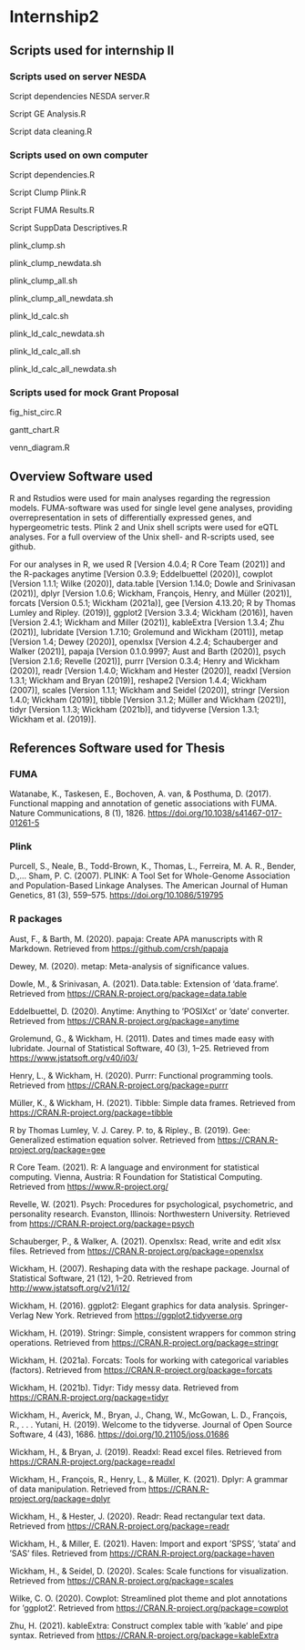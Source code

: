 # Internship2
## Scripts used for internship II
### Scripts used on server NESDA
Script dependencies NESDA server.R

Script GE Analysis.R

Script data cleaning.R

### Scripts used on own computer
Script dependencies.R

Script Clump Plink.R

Script FUMA Results.R

Script SuppData Descriptives.R

plink_clump.sh

plink_clump_newdata.sh

plink_clump_all.sh

plink_clump_all_newdata.sh

plink_ld_calc.sh 

plink_ld_calc_newdata.sh

plink_ld_calc_all.sh

plink_ld_calc_all_newdata.sh

### Scripts used for mock Grant Proposal
fig_hist_circ.R

gantt_chart.R

venn_diagram.R 

## Overview Software used
R and Rstudios were used for main analyses regarding the regression models. FUMA-software was used for single level gene analyses, providing overrepresentation in sets of differentially expressed genes, and hypergeometric tests. Plink 2 and Unix shell scripts were used for eQTL analyses. For a full overview of the Unix shell- and R-scripts used, see github.

For our analyses in R, we used R [Version 4.0.4; R Core Team (2021)] and the R-packages anytime [Version 0.3.9; Eddelbuettel (2020)], cowplot [Version 1.1.1; Wilke (2020)], data.table [Version 1.14.0; Dowle and Srinivasan (2021)], dplyr [Version 1.0.6; Wickham, François, Henry, and Müller (2021)], forcats [Version 0.5.1; Wickham (2021a)], gee [Version 4.13.20; R by Thomas Lumley and Ripley. (2019)], ggplot2 [Version 3.3.4; Wickham (2016)], haven [Version 2.4.1; Wickham and Miller (2021)], kableExtra [Version 1.3.4; Zhu (2021)], lubridate [Version 1.7.10; Grolemund and Wickham (2011)], metap [Version 1.4; Dewey (2020)], openxlsx [Version 4.2.4; Schauberger and Walker (2021)], papaja [Version 0.1.0.9997; Aust and Barth (2020)], psych [Version 2.1.6; Revelle (2021)], purrr [Version 0.3.4; Henry and Wickham (2020)], readr [Version 1.4.0; Wickham and Hester (2020)], readxl [Version 1.3.1; Wickham and Bryan (2019)], reshape2 [Version 1.4.4; Wickham (2007)], scales [Version 1.1.1; Wickham and Seidel (2020)], stringr [Version 1.4.0; Wickham (2019)], tibble [Version 3.1.2; Müller and Wickham (2021)], tidyr [Version 1.1.3; Wickham (2021b)], and tidyverse [Version 1.3.1; Wickham et al. (2019)].

## References Software used for Thesis
### FUMA
Watanabe, K., Taskesen, E., Bochoven, A. van, & Posthuma, D. (2017). Functional mapping and annotation of genetic associations with FUMA. Nature Communications, 8 (1), 1826. https://doi.org/10.1038/s41467-017-01261-5

### Plink
Purcell, S., Neale, B., Todd-Brown, K., Thomas, L., Ferreira, M. A. R., Bender, D.,... Sham, P. C. (2007). PLINK: A Tool Set for Whole-Genome Association and Population-Based Linkage Analyses. The American Journal of Human Genetics, 81 (3), 559–575. https://doi.org/10.1086/519795

### R packages
Aust, F., & Barth, M. (2020). papaja: Create APA manuscripts with R Markdown. Retrieved from https://github.com/crsh/papaja

Dewey, M. (2020). metap: Meta-analysis of significance values.

Dowle, M., & Srinivasan, A. (2021). Data.table: Extension of ‘data.frame‘. Retrieved from https://CRAN.R-project.org/package=data.table

Eddelbuettel, D. (2020). Anytime: Anything to ’POSIXct’ or ’date’ converter. Retrieved from https://CRAN.R-project.org/package=anytime

Grolemund, G., & Wickham, H. (2011). Dates and times made easy with lubridate. Journal of Statistical Software, 40 (3), 1–25. Retrieved from https://www.jstatsoft.org/v40/i03/

Henry, L., & Wickham, H. (2020). Purrr: Functional programming tools. Retrieved from https://CRAN.R-project.org/package=purrr

Müller, K., & Wickham, H. (2021). Tibble: Simple data frames. Retrieved from https://CRAN.R-project.org/package=tibble

R by Thomas Lumley, V. J. Carey. P. to, & Ripley., B. (2019). Gee: Generalized estimation equation solver. Retrieved from https://CRAN.R-project.org/package=gee

R Core Team. (2021). R: A language and environment for statistical computing. Vienna, Austria: R Foundation for Statistical Computing. Retrieved from https://www.R-project.org/

Revelle, W. (2021). Psych: Procedures for psychological, psychometric, and personality research. Evanston, Illinois: Northwestern University. Retrieved from https://CRAN.R-project.org/package=psych

Schauberger, P., & Walker, A. (2021). Openxlsx: Read, write and edit xlsx files. Retrieved from https://CRAN.R-project.org/package=openxlsx

Wickham, H. (2007). Reshaping data with the reshape package. Journal of Statistical Software, 21 (12), 1–20. Retrieved from http://www.jstatsoft.org/v21/i12/

Wickham, H. (2016). ggplot2: Elegant graphics for data analysis. Springer-Verlag New York. Retrieved from https://ggplot2.tidyverse.org

Wickham, H. (2019). Stringr: Simple, consistent wrappers for common string operations. Retrieved from https://CRAN.R-project.org/package=stringr

Wickham, H. (2021a). Forcats: Tools for working with categorical variables (factors). Retrieved from https://CRAN.R-project.org/package=forcats

Wickham, H. (2021b). Tidyr: Tidy messy data. Retrieved from https://CRAN.R-project.org/package=tidyr

Wickham, H., Averick, M., Bryan, J., Chang, W., McGowan, L. D., François, R., . . . Yutani, H. (2019). Welcome to the tidyverse. Journal of Open Source Software, 4 (43), 1686. https://doi.org/10.21105/joss.01686

Wickham, H., & Bryan, J. (2019). Readxl: Read excel files. Retrieved from https://CRAN.R-project.org/package=readxl
 
Wickham, H., François, R., Henry, L., & Müller, K. (2021). Dplyr: A grammar of data manipulation. Retrieved from https://CRAN.R-project.org/package=dplyr

Wickham, H., & Hester, J. (2020). Readr: Read rectangular text data. Retrieved from https://CRAN.R-project.org/package=readr

Wickham, H., & Miller, E. (2021). Haven: Import and export ’SPSS’, ’stata’ and ’SAS’ files. Retrieved from https://CRAN.R-project.org/package=haven

Wickham, H., & Seidel, D. (2020). Scales: Scale functions for visualization. Retrieved from https://CRAN.R-project.org/package=scales

Wilke, C. O. (2020). Cowplot: Streamlined plot theme and plot annotations for ’ggplot2’. Retrieved from https://CRAN.R-project.org/package=cowplot

Zhu, H. (2021). kableExtra: Construct complex table with ’kable’ and pipe syntax. Retrieved from https://CRAN.R-project.org/package=kableExtra
